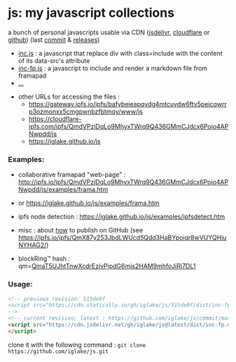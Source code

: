 # js: my javascript collections

a bunch of personal javascripts usable via CDN ([jsdelivr][jd], [cloudflare][cf] or [github][gh])
(last [commit](https://github.com/iglake/js/commit/) & [releases](https://github.com/iglake/js/releases))

 * [inc.js][1] : a javascript that replace div with class=include with the content of its data-src's attribute
 * [inc-fp.js][2] : a javascript to include and render a markdown file from framapad
 * [...](https://cdn.jsdelivr.net/gh/iglake/js@latest/dist/)

[1]: https://cdn.jsdelivr.net/gh/iglake/js@latest/dist/inc.js
[2]: https://cdn.jsdelivr.net/gh/iglake/js@latest/dist/inc-fp.js

 * other URLs for accessing the files :
    - <https://gateway.ipfs.io/ipfs/bafybeieapqydg4mtcuydw6ftv5peicqwrrp3ozmonxx5cmgpwnbzfbtmqy/www/js>
    - <https://cloudflare-ipfs.com/ipfs/QmdVPzjDqLo9MhyxTWrq9Q436GMmCJdcx6Poio4APNwpdd/js>
    - <https://iglake.github.io/js>

### Examples:

 * collaborative framapad "web-page" : <http://ipfs.io/ipfs/QmdVPzjDqLo9MhyxTWrq9Q436GMmCJdcx6Poio4APNwpdd/js/examples/frama.htm>
 *  or <https://iglake.github.io/js/examples/frama.htm>

 *  ipfs node detection : <https://iglake.github.io/js/examples/ipfsdetect.htm>

 * misc : about [how](https://www.one-tab.com/page/XuCCeOg2SkSSwTD8JzvWfw) to publish on GitHub (see <https://ipfs.io/ipfs/QmX87y253JbdLWUcd5Qdd3HaBYpoiqr8wVUYQHiuNYHAG2/>)

 * blockRing™ hash : qm=[QmaT5UJhtTnwXcdrEzjvPjpdG6mjs2HAM9mhfoJiRj7DL1](http://gateway.ipfs.io/ipfs/QmaT5UJhtTnwXcdrEzjvPjpdG6mjs2HAM9mhfoJiRj7DL1)

### Usage:

```html
<!-- previous revision: 515de9f
<script src="https://cdn.statically.io/gh/iglake/js/515de9f/dist/inc-fp.js">
-->
<!-- current revision: latest : https://github.com/iglake/js/commit/master -->
<script src="https://cdn.jsdelivr.net/gh/iglake/js@latest/dist/inc-fp.min.js">
</script>
 ```

[gh]: http://github.com/iglake/
[jd]: https://www.jsdelivr.com/package/gh/iglake/js
[cf]: https://cloudflare-ipfs.com/ipfs/QmdVPzjDqLo9MhyxTWrq9Q436GMmCJdcx6Poio4APNwpdd/js

clone it with the following command :
  ```git clone https://github.com/iglake/js.git```

